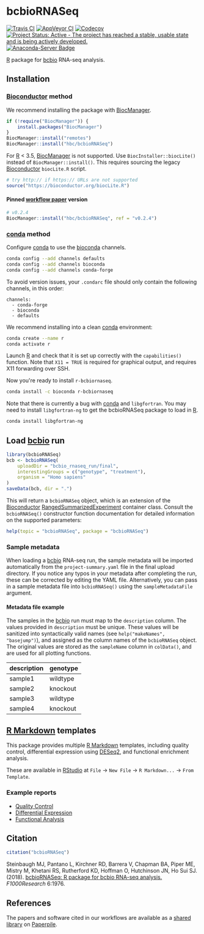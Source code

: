 # bcbioRNASeq

[![Travis CI](https://travis-ci.org/hbc/bcbioRNASeq.svg?branch=master)](https://travis-ci.org/hbc/bcbioRNASeq)
[![AppVeyor CI](https://ci.appveyor.com/api/projects/status/s0rrc28fwr0ua2wr/branch/master?svg=true)](https://ci.appveyor.com/project/mjsteinbaugh/bcbiornaseq/branch/master)
[![Codecov](https://codecov.io/gh/hbc/bcbioRNASeq/branch/master/graph/badge.svg)](https://codecov.io/gh/hbc/bcbioRNASeq)
[![Project Status: Active - The project has reached a stable, usable state and is being actively developed.](https://www.repostatus.org/badges/latest/active.svg)](https://www.repostatus.org/#active)
[![Anaconda-Server Badge](https://anaconda.org/bioconda/r-bcbiornaseq/badges/version.svg)](https://anaconda.org/bioconda/r-bcbiornaseq)

[R][] package for [bcbio][] RNA-seq analysis.

## Installation

### [Bioconductor][] method

We recommend installing the package with [BiocManager][].

```r
if (!require("BiocManager")) {
    install.packages("BiocManager")
}
BiocManager::install("remotes")
BiocManager::install("hbc/bcbioRNASeq")
```

For [R][] < 3.5, [BiocManager][] is not supported. Use `BiocInstaller::biocLite()` instead of `BiocManager::install()`. This requires sourcing the legacy [Bioconductor][] `biocLite.R` script.

```r
# try http:// if https:// URLs are not supported
source("https://bioconductor.org/biocLite.R")
```

#### Pinned [workflow paper][] version

```r
# v0.2.4
BiocManager::install("hbc/bcbioRNASeq", ref = "v0.2.4")
```

### [conda][] method

Configure [conda][] to use the [bioconda][] channels.

```bash
conda config --add channels defaults
conda config --add channels bioconda
conda config --add channels conda-forge
```

To avoid version issues, your `.condarc` file should only contain the following channels, in this order:

```
channels:
  - conda-forge
  - bioconda
  - defaults
```

We recommend installing into a clean [conda][] environment:

```bash
conda create --name r
conda activate r
```

Launch [R][] and check that it is set up correctly with the `capabilities()` function. Note that `X11 = TRUE` is required for graphical output, and requires X11 forwarding over SSH.

Now you're ready to install `r-bcbiornaseq`.

```bash
conda install -c bioconda r-bcbiornaseq
```

Note that there is currently a bug with [conda][] and `libgfortran`. You may need to install `libgfortran-ng` to get the bcbioRNASeq package to load in [R][].

```bash
conda install libgfortran-ng
```

## Load [bcbio][] run

```r
library(bcbioRNASeq)
bcb <- bcbioRNASeq(
    uploadDir = "bcbio_rnaseq_run/final",
    interestingGroups = c("genotype", "treatment"),
    organism = "Homo sapiens"
)
saveData(bcb, dir = ".")
```

This will return a `bcbioRNASeq` object, which is an extension of the [Bioconductor][] [RangedSummarizedExperiment][] container class. Consult the `bcbioRNASeq()` constructor function documentation for detailed information on the supported parameters:

```r
help(topic = "bcbioRNASeq", package = "bcbioRNASeq")
```

### Sample metadata

When loading a [bcbio][] RNA-seq run, the sample metadata will be imported automatically from the `project-summary.yaml` file in the final upload directory. If you notice any typos in your metadata after completing the run, these can be corrected by editing the YAML file. Alternatively, you can pass in a sample metadata file into `bcbioRNASeq()` using the `sampleMetadataFile` argument.

#### Metadata file example

The samples in the [bcbio][] run must map to the `description` column. The values provided in `description` must be unique. These values will be sanitized into syntactically valid names (see `help("makeNames", "basejump")`), and assigned as the column names of the `bcbioRNASeq` object. The original values are stored as the `sampleName` column in `colData()`, and are used for all plotting functions.

| description | genotype |
|-------------|----------|
| sample1     | wildtype |
| sample2     | knockout |
| sample3     | wildtype |
| sample4     | knockout |

## [R Markdown][] templates

This package provides multiple [R Markdown][] templates, including quality control, differential expression using [DESeq2][], and functional enrichment analysis.

These are available in [RStudio][] at `File` -> `New File` -> `R Markdown...` -> `From Template`.

### Example reports

- [Quality Control](http://bcb.io/bcbio_rnaseq_output_example/qc-master.html)
- [Differential Expression](http://bcb.io/bcbio_rnaseq_output_example/de-master.html)
- [Functional Analysis](http://bcb.io/bcbio_rnaseq_output_example/fa-master.html)

## Citation

```r
citation("bcbioRNASeq")
```

Steinbaugh MJ, Pantano L, Kirchner RD, Barrera V, Chapman BA, Piper ME, Mistry M, Khetani RS, Rutherford KD, Hoffman O, Hutchinson JN, Ho Sui SJ. (2018). [bcbioRNASeq: R package for bcbio RNA-seq analysis.][workflow paper] *F1000Research* 6:1976.

## References

The papers and software cited in our workflows are available as a [shared library](https://paperpile.com/shared/e1q8fn) on [Paperpile][].

[bcbio]: https://github.com/chapmanb/bcbio-nextgen
[BiocManager]: https://cran.r-project.org/package=BiocManager
[bioconda]: https://bioconda.github.io
[Bioconductor]: https://bioconductor.org
[conda]: https://conda.io
[DESeq2]: https://doi.org/doi:10.18129/B9.bioc.DESeq2
[Paperpile]: https://paperpile.com
[R]: https://www.r-project.org
[R Markdown]: http://rmarkdown.rstudio.com
[RStudio]: https://www.rstudio.com
[RangedSummarizedExperiment]: https://doi.org/doi:10.18129/B9.bioc.SummarizedExperiment
[Workflow paper]: https://f1000research.com/articles/6-1976/v2
